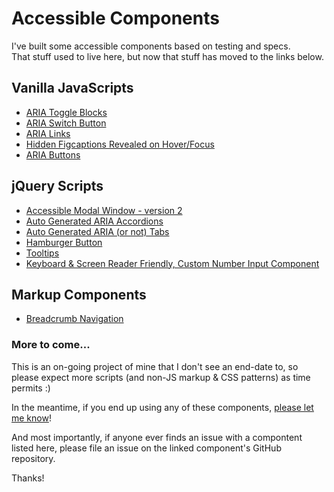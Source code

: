 # Accessible Components
I've built some accessible components based on testing and specs.  
That stuff used to live here, but now that stuff has moved to the links below.  

## Vanilla JavaScripts
* [ARIA Toggle Blocks](https://github.com/scottaohara/aria_toggle_blocks)  
* [ARIA Switch Button](https://github.com/scottaohara/aria-switch-button)  
* [ARIA Links](https://github.com/scottaohara/aria-links)  
* [Hidden Figcaptions Revealed on Hover/Focus](https://github.com/scottaohara/figcaption-reveal)  
* [ARIA Buttons](https://github.com/scottaohara/a11y_button)  


## jQuery Scripts
* [Accessible Modal Window - version 2](https://github.com/scottaohara/accessible_modal_window)  
* [Auto Generated ARIA Accordions](https://github.com/scottaohara/accessible_accordions)  
* [Auto Generated ARIA (or not) Tabs](https://github.com/scottaohara/accessible_tabs)  
* [Hamburger Button](https://github.com/scottaohara/accessible_hamburger)  
* [Tooltips](https://github.com/scottaohara/a11y_tooltips)  
* [Keyboard & Screen Reader Friendly, Custom Number Input Component](https://github.com/scottaohara/Numbler)  

## Markup Components  
* [Breadcrumb Navigation](https://github.com/scottaohara/a11y_breadcrumbs)  

### More to come...
This is an on-going project of mine that I don't see an end-date to, so please expect more scripts (and non-JS markup & CSS patterns) as time permits :)

In the meantime, if you end up using any of these components, [please let me know](http://twitter.com/scottohara)!  

And most importantly, if anyone ever finds an issue with a compontent listed here, please file an issue on the linked component's GitHub repository.

Thanks!
